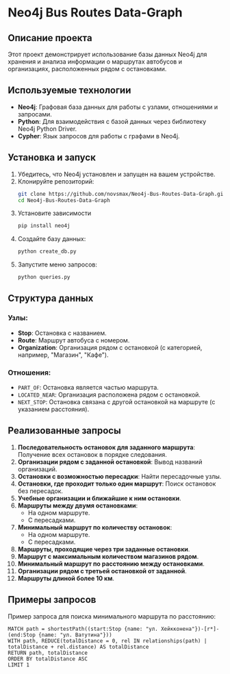 # Neo4j Bus Routes Data-Graph

## Описание проекта
Этот проект демонстрирует использование базы данных Neo4j для хранения и анализа информации о маршрутах автобусов и организациях, расположенных рядом с остановками. 
## Используемые технологии
- **Neo4j**: Графовая база данных для работы с узлами, отношениями и запросами.
- **Python**: Для взаимодействия с базой данных через библиотеку Neo4j Python Driver.
- **Cypher**: Язык запросов для работы с графами в Neo4j.

## Установка и запуск
1. Убедитесь, что Neo4j установлен и запущен на вашем устройстве.
2. Клонируйте репозиторий:
   ```bash
   git clone https://github.com/novsmax/Neo4j-Bus-Routes-Data-Graph.git
   cd Neo4j-Bus-Routes-Data-Graph
   ```
3. Установите зависимости
   ```bash
   pip install neo4j
   ```
4. Создайте базу данных:
   ```bash
   python create_db.py
   ```
5. Запустите меню запросов: 
   ```bash
   python queries.py
   ```

## Структура данных
### Узлы:
- **Stop**: Остановка с названием.
- **Route**: Маршрут автобуса с номером.
- **Organization**: Организация рядом с остановкой (с категорией, например, "Магазин", "Кафе").

### Отношения:
- `PART_OF`: Остановка является частью маршрута.
- `LOCATED_NEAR`: Организация расположена рядом с остановкой.
- `NEXT_STOP`: Остановка связана с другой остановкой на маршруте (с указанием расстояния).

## Реализованные запросы
1. **Последовательность остановок для заданного маршрута**: Получение всех остановок в порядке следования.
2. **Организации рядом с заданной остановкой**: Вывод названий организаций.
3. **Остановки с возможностью пересадки**: Найти пересадочные узлы.
4. **Остановки, где проходит только один маршрут**: Поиск остановок без пересадок.
5. **Учебные организации и ближайшие к ним остановки**.
6. **Маршруты между двумя остановками**:
   - На одном маршруте.
   - С пересадками.
7. **Минимальный маршрут по количеству остановок**:
   - На одном маршруте.
   - С пересадками.
8. **Маршруты, проходящие через три заданные остановки**.
9. **Маршрут с максимальным количеством магазинов рядом**.
10. **Минимальный маршрут по расстоянию между остановками**.
11. **Организации рядом с третьей остановкой от заданной**.
12. **Маршруты длиной более 10 км**.

## Примеры запросов
Пример запроса для поиска минимального маршрута по расстоянию:
```cypher
MATCH path = shortestPath((start:Stop {name: "ул. Хейкконена"})-[r*]-(end:Stop {name: "ул. Ватутина"}))
WITH path, REDUCE(totalDistance = 0, rel IN relationships(path) | totalDistance + rel.distance) AS totalDistance
RETURN path, totalDistance
ORDER BY totalDistance ASC
LIMIT 1

